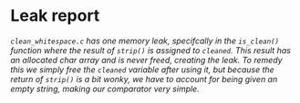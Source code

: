 # Leak report

_`clean_whitespace.c` has one memory leak, specifcally
in the `is_clean()` function where the result of `strip()`
is assigned to `cleaned`. This result has an allocated char
array and is never freed, creating the leak. To remedy this we
simply free the `cleaned` variable after using it, but because
the return of `strip()` is a bit wonky, we have to account for
being given an empty string, making our comparator very simple._
